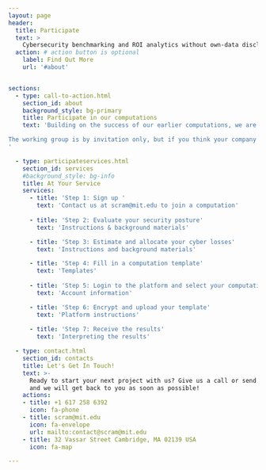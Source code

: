 ```yaml
---
layout: page
header:
  title: Participate
  text: >
    Cybersecurity benchmarking and ROI analytics without own-data disclosure
  action: # action button is optional
    label: Find Out More
    url: '#about'


sections:
  - type: call-to-action.html
    section_id: about
    background_style: bg-primary
    title: Participate in our computations
    text: 'Building on the success of our earlier computations, we are assembling a larger group of companies in key sectors to participate in the next round of computations. All participants will be able to compare their own security posture against their peer group and will receive an actionable analysis of defensive areas that should be considered for additional investment and scrutiny based on actual losses throughout the group. Participants will also be able to see how different sectors compare to one another.

The working group is by invitation only, but if you think your company may be a good fit, please reach out to us at scram@mit.edu. 
'

  - type: participateservices.html
    section_id: services
    #background_style: bg-info
    title: At Your Service
    services:
      - title: 'Step 1: Sign up '
        text: 'Contact us at scram@mit.edu to join a computation' 
	  
	  - title: 'Step 2: Evaluate your security posture'
        text: 'Instructions & background materials' 	

	  - title: 'Step 3: Estimate and allocate your cyber losses'
        text: 'Instructions and background materials' 			

	  - title: 'Step 4: Fill in a computation template'
        text: 'Templates' 		
		
	  - title: 'Step 5: Login to the platform and select your computation'
        text: 'Account information' 		

	  - title: 'Step 6: Encrypt and upload your template'
        text: 'Platform instructions' 	
		
	  - title: 'Step 7: Receive the results'
        text: 'Interpreting the results' 	

  - type: contact.html
    section_id: contacts
    title: Let's Get In Touch!
    text: >-
      Ready to start your next project with us? Give us a call or send us an email
      and we will get back to you as soon as possible!
    actions:
    - title: +1 617 258 6392
      icon: fa-phone
    - title: scram@mit.edu
      icon: fa-envelope
      url: mailto:contact@scram@mit.edu
    - title: 32 Vassar Street Cambridge, MA 02139 USA
      icon: fa-map

---
```

